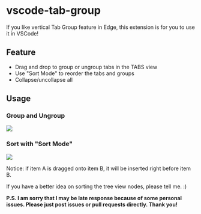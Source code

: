 # vscode-tab-group
If you like vertical Tab Group feature in Edge, this extension is for you to use it in VSCode!

## Feature
- Drag and drop to group or ungroup tabs in the TABS view
- Use "Sort Mode" to reorder the tabs and groups
- Collapse/uncollapse all

## Usage
### Group and Ungroup
![](./docs/demo.gif)

### Sort with "Sort Mode"
![](./docs/sort.gif)

Notice: if item A is dragged onto item B, it will be inserted right before item B.

If you have a better idea on sorting the tree view nodes, please tell me. :)

**P.S. I am sorry that I may be late response because of some personal issues. Please just post issues or pull requests directly. Thank you!**
